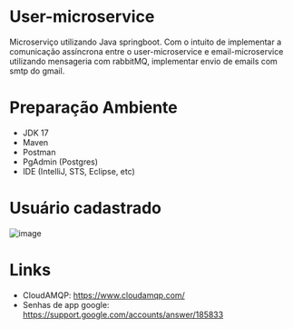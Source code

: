 # User-microservice
Microserviço utilizando Java springboot.
 Com o intuito de implementar a comunicação assíncrona entre o user-microservice e email-microservice utilizando mensageria com rabbitMQ, implementar envio de emails com smtp do gmail. 

# Preparação Ambiente
- JDK 17
- Maven
- Postman
- PgAdmin (Postgres)
- IDE (IntelliJ, STS, Eclipse, etc)

# Usuário cadastrado
![image](https://github.com/Alef011/user/assets/42329886/e4dfcf66-470a-4542-953f-9835aa4d35e3)

# Links
- CloudAMQP: https://www.cloudamqp.com/
- Senhas de app google: https://support.google.com/accounts/answer/185833
